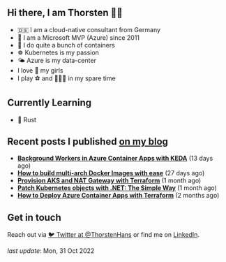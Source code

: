 ## Hi there, I am Thorsten 👋🏼

- 🇩🇪 I am a cloud-native consultant from Germany
- 🔷 I am a Microsoft MVP (Azure) since 2011
- 🐳 I do quite a bunch of containers
- ☸️ Kubernetes is my passion
- 🌤 Azure is my data-center
- I love 💞 my girls
- I play ⚽️ and 🏃🏻‍♂️ in my spare time

## Currently Learning

- 🦀 Rust

## Recent posts I published [on my blog](https://thorsten-hans.com)

- **[Background Workers in Azure Container Apps with KEDA](https://www.thorsten-hans.com/background-workers-in-azure-container-apps-with-keda/)** (13 days ago)
- **[How to build multi-arch Docker Images with ease](https://www.thorsten-hans.com/how-to-build-multi-arch-docker-images-with-ease/)** (27 days ago)
- **[Provision AKS and NAT Gateway with Terraform](https://www.thorsten-hans.com/provision-aks-and-nat-gateway-with-terraform/)** (1 month ago)
- **[Patch Kubernetes objects with .NET: The Simple Way](https://www.thorsten-hans.com/patch-kubernetes-object-with-dotnet-the-simple-way/)** (1 month ago)
- **[How to Deploy Azure Container Apps with Terraform](https://www.thorsten-hans.com/deploy-azure-container-apps-with-terraform/)** (2 months ago)

## Get in touch

Reach out via [🐦 Twitter at @ThorstenHans](https://twitter.com/ThorstenHans) or find me on [LinkedIn](https://linkedin.com/in/ThorstenHans).

_last update_: Mon, 31 Oct 2022
